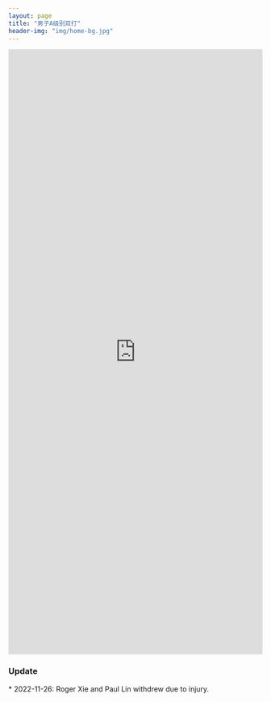 ```yaml
---
layout: page
title: "男子A级别双打"
header-img: "img/home-bg.jpg"
---
```


<iframe src="https://challonge.com/actc2022da/module" width="100%" height="1200" frameborder="0" scrolling="auto" allowtransparency="true"></iframe>

<h3>Update</h3>
* 2022-11-26: Roger Xie and Paul Lin withdrew due to injury.
